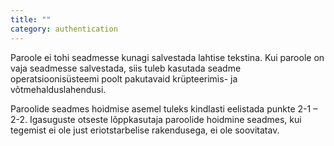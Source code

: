 ```yaml
---
title: ""
category: authentication
---
```

Paroole ei tohi seadmesse kunagi salvestada lahtise tekstina. Kui paroole on
vaja seadmesse salvestada, siis tuleb kasutada seadme operatsioonisüsteemi poolt
pakutavaid krüpteerimis- ja võtmehalduslahendusi.

Paroolide seadmes hoidmise asemel tuleks kindlasti eelistada punkte 2-1 – 2-2.
Igasuguste otseste lõppkasutaja paroolide hoidmine seadmes, kui tegemist ei ole
just eriotstarbelise rakendusega, ei ole soovitatav.
